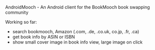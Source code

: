 AndroidMooch - An Android client for the BookMooch book swapping community

Working so far:

* search bookmooch, Amazon (.com, .de, .co.uk, co.jp, .fr, .ca)
* get book info by ASIN or ISBN
* show small cover image in book info view, large image on click